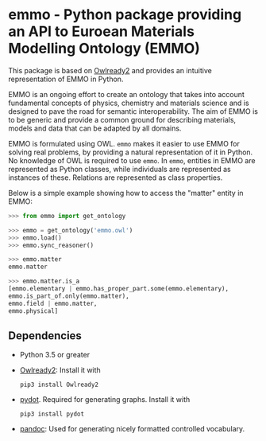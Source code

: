 emmo - Python package providing an API to Euroean Materials Modelling Ontology (EMMO)
=====================================================================================
This package is based on [Owlready2] and provides an intuitive
representation of EMMO in Python.

EMMO is an ongoing effort to create an ontology that takes into
account fundamental concepts of physics, chemistry and materials
science and is designed to pave the road for semantic
interoperability.  The aim of EMMO is to be generic and provide a
common ground for describing materials, models and data that can be
adapted by all domains.

EMMO is formulated using OWL.  `emmo` makes it easier to use EMMO for
solving real problems, by providing a natural representation of it in
Python.  No knowledge of OWL is required to use `emmo`.  In `emmo`,
entities in EMMO are represented as Python classes, while individuals
are represented as instances of these. Relations are represented as
class properties.

Below is a simple example showing how to access the "matter" entity in
EMMO:

```python
>>> from emmo import get_ontology

>>> emmo = get_ontology('emmo.owl')
>>> emmo.load()
>>> emmo.sync_reasoner()

>>> emmo.matter
emmo.matter

>>> emmo.matter.is_a
[emmo.elementary | emmo.has_proper_part.some(emmo.elementary),
emmo.is_part_of.only(emmo.matter),
emmo.field | emmo.matter,
emmo.physical]
```



Dependencies
------------

  * Python 3.5 or greater
  * [Owlready2]:  Install it with

        pip3 install Owlready2

  * [pydot].  Required for generating graphs.  Install it with

        pip3 install pydot

  * [pandoc]: Used for generating nicely formatted controlled vocabulary.


[Owlready2]: https://pypi.org/project/Owlready2/
[pydot]: https://pypi.org/project/pydot/
[pandoc]: http://pandoc.org
